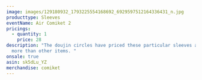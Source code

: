 ```yaml
---
image: images/129180932_1793225554168692_6929597512164336431_n.jpg
producttype: Sleeves
eventName: Air Comiket 2
pricings:
  - quantity: 1
    price: 28
description: "The doujin circles have priced these particular sleeves a little
  more than other items. "
onsale: true
asin: sk5dLu_YZ
merchandise: comiket
---
```


